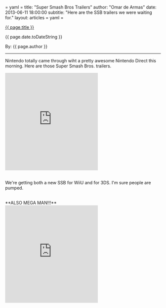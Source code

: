 = yaml =
title: "Super Smash Bros Trailers"
author: "Omar de Armas"
date: 2013-06-11 18:00:00
subtitle: "Here are the SSB trailers we were waiting for."
layout: articles
= yaml =

<a href="{{ page.url }}" class='postTitleLink'><p class='postTitle'>{{ page.title }}</p></a>
<p class='postPublished'>{{ page.date.toDateString }}</p>
<p class='postAuthor'>By: {{ page.author }}</p>
<hr>

<p>Nintendo totally came through wiht a pretty awesome Nintendo Direct this morning. Here are those Super Smash Bros. trailers.</p>
<div class="vid_container">
  <iframe frameborder="0" height="315" src="http://www.youtube.com/embed/xvudMu-5kIU"></iframe>
</div>
<br>
<p>We're getting both a new SSB for WiiU and for 3DS. I'm sure people are pumped.</p>
<br>
**ALSO MEGA MAN!!!**
<br>
<div class="vid_container">
  <iframe frameborder="0" height="315" src="http://www.youtube.com/embed/aX2KNyaoNV4"></iframe>
</div>